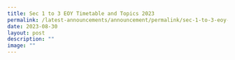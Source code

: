 ```yaml
---
title: Sec 1 to 3 EOY Timetable and Topics 2023
permalink: /latest-announcements/announcement/permalink/sec-1-to-3-eoy-timetable-and-topics-2023/
date: 2023-08-30
layout: post
description: ""
image: ""
---
```

